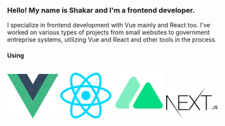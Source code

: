 ### Hello! My name is Shakar and I'm a frontend developer.
I specialize in frontend development with Vue mainly and React too.
I've worked on various types of projects from small websites to government entreprise systems, utilizing Vue and React and other tools in the process.

#### Using
<img src="/vue-js.svg" width='120px' />
<img src="/react.svg" width='120px' />
<img src="/nuxtjs.svg" width='120px' />
<img src="/nextjs.svg" width='120px' />
